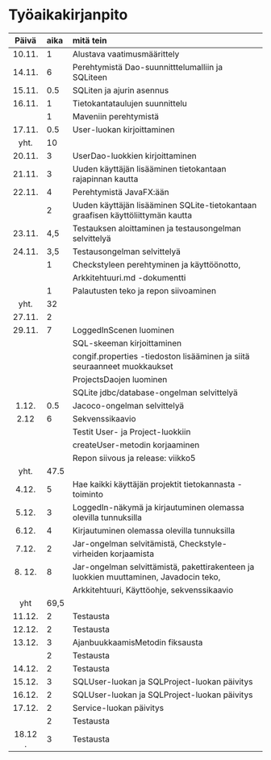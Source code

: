 # Työaikakirjanpito


| Päivä  | aika | mitä tein |
| :-----:|:---- | :--- |
| 10.11. | 1    | Alustava vaatimusmäärittely |
| 14.11. | 6    | Perehtymistä Dao-suunnitttelumalliin ja SQLiteen |
| 15.11. | 0.5  | SQLiten ja ajurin asennus |
| 16.11. | 1    | Tietokantataulujen suunnittelu |
|        | 1    | Maveniin perehtymistä | 
| 17.11. | 0.5  | User-luokan kirjoittaminen |
| yht.   | 10   |
| 20.11. | 3    | UserDao-luokkien kirjoittaminen | 
| 21.11. | 3    | Uuden käyttäjän lisääminen tietokantaan rajapinnan kautta |
| 22.11. | 4    | Perehtymistä JavaFX:ään |
|        | 2    | Uuden käyttäjän lisääminen SQLite-tietokantaan graafisen käyttöliittymän kautta |
| 23.11. | 4,5  | Testauksen aloittaminen ja testausongelman selvittelyä |
| 24.11. | 3,5  | Testausongelman selvittelyä |
|        | 1    | Checkstyleen perehtyminen ja käyttöönotto, 
|        |      | Arkkitehtuuri.md -dokumentti |
|        | 1    | Palautusten teko ja repon siivoaminen |
| yht.   | 32   |     |
| 27.11. | 2    |  |
| 29.11. | 7    | LoggedInScenen luominen |
|        |      | SQL-skeeman kirjoittaminen |
|        |      | congif.properties -tiedoston lisääminen ja siitä seuraanneet muokkaukset |
|        |      | ProjectsDaojen luominen |
|        |      | SQLite jdbc/database-ongelman selvittelyä |
| 1.12.  |  0.5 | Jacoco-ongelman selvittelyä |
| 2.12   |  6   | Sekvenssikaavio
|        |      | Testit User- ja Project-luokkiin
|        |      | createUser-metodin korjaaminen
|        |      | Repon siivous ja release: viikko5
| yht.   | 47.5 |  |
| 4.12.  | 5    | Hae kaikki käyttäjän projektit tietokannasta -toiminto |
| 5.12.  | 3    | LoggedIn-näkymä ja kirjautuminen olemassa olevilla tunnuksilla | 
| 6.12.  | 4    | Kirjautuminen olemassa olevilla tunnuksilla |
| 7.12.  | 2    | Jar-ongelman selvitämistä, Checkstyle-virheiden korjaamista |
| 8. 12. | 8    | Jar-ongelman selvittämistä, pakettirakenteen ja luokkien muuttaminen, Javadocin teko, |
|        |      | Arkkitehtuuri, Käyttöohje, sekvenssikaavio | 
| yht    | 69,5 |  |
| 11.12. | 2    | Testausta |
| 12.12. | 2    | Testausta |
| 13.12. | 3    | AjanbuukkaamisMetodin fiksausta |
|        | 2    | Testausta |
| 14.12. | 2    | Testausta | 
| 15.12. | 3    | SQLUser-luokan ja SQLProject-luokan päivitys |
| 16.12. | 2    | SQLUser-luokan ja SQLProject-luokan päivitys | 
| 17.12. | 2    | Service-luokan päivitys |
|        | 2    | Testausta |
| 18.12 .| 3    | Testausta |         







